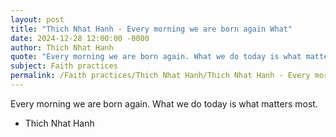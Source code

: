 ```yaml
---
layout: post
title: "Thich Nhat Hanh - Every morning we are born again What"
date: 2024-12-28 12:00:00 -0000
author: Thich Nhat Hanh
quote: "Every morning we are born again. What we do today is what matters most."
subject: Faith practices
permalink: /Faith practices/Thich Nhat Hanh/Thich Nhat Hanh - Every morning we are born again What
---
```


Every morning we are born again. What we do today is what matters most.

- Thich Nhat Hanh
